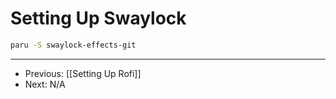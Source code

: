 # Setting Up Swaylock

```bash
paru -S swaylock-effects-git
```

-----

- Previous: [[Setting Up Rofi]]
- Next: N/A
